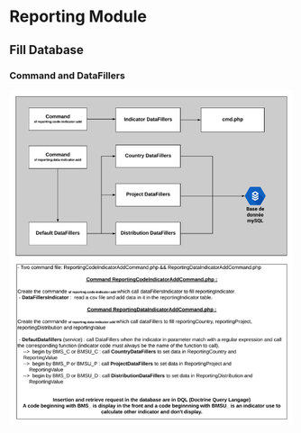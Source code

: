 # Reporting Module

## Fill Database

### Command and DataFillers

![alt text](https://raw.githubusercontent.com/ReliefApplications/bms_api/dev-reportingBundle/src/ReportingBundle/Utils/img/Command_Fillers.png)

